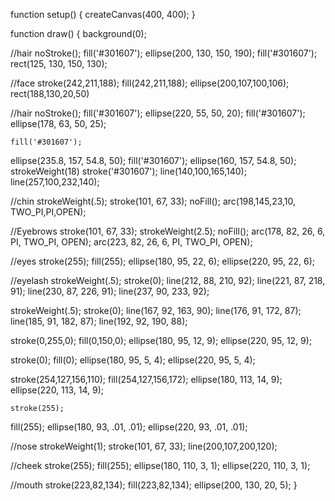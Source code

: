 function setup() {
  createCanvas(400, 400);
}

function draw() {
  background(0);
  
   //hair
    noStroke();
	fill('#301607');
	ellipse(200, 130, 150, 190);
	fill('#301607');
    rect(125, 130, 150, 130);
	
  //face
  stroke(242,211,188);
  fill(242,211,188);
 ellipse(200,107,100,106);
  rect(188,130,20,50)
  
  //hair
  noStroke();
	fill('#301607');
  ellipse(220, 55, 50, 20);
  fill('#301607');
  ellipse(178, 63, 50, 25);
 
	fill('#301607');
  ellipse(235.8, 157, 54.8, 50);
  fill('#301607');
  ellipse(160, 157, 54.8, 50);
  strokeWeight(18)
  stroke('#301607');
  line(140,100,165,140);
  line(257,100,232,140);
  
 //chin
  strokeWeight(.5);
  stroke(101, 67, 33);
  noFill();
  arc(198,145,23,10, TWO_PI,PI,OPEN);
  
  //Eyebrows
  stroke(101, 67, 33);
  strokeWeight(2.5);
  noFill();
  arc(178, 82, 26, 6, PI, TWO_PI, OPEN);
  arc(223, 82, 26, 6, PI, TWO_PI, OPEN);
  
  //eyes
  stroke(255);
  fill(255);
  ellipse(180, 95, 22, 6);
  ellipse(220, 95, 22, 6);
  
  //eyelash
   strokeWeight(.5);
  stroke(0);
  line(212, 88, 210, 92);
  line(221, 87, 218, 91);
  line(230, 87, 226, 91);
  line(237, 90, 233, 92);
  
   strokeWeight(.5);
  stroke(0);
  line(167, 92, 163, 90);
  line(176, 91, 172, 87);
  line(185, 91, 182, 87);
  line(192, 92, 190, 88);
  
  
   stroke(0,255,0);
  fill(0,150,0);
  ellipse(180, 95, 12, 9);
  ellipse(220, 95, 12, 9);
  
  stroke(0);
  fill(0);
  ellipse(180, 95, 5, 4);
  ellipse(220, 95, 5, 4);
  
  stroke(254,127,156,110);
  fill(254,127,156,172);
  ellipse(180, 113, 14, 9);
  ellipse(220, 113, 14, 9);
  
    stroke(255);
  fill(255);
  ellipse(180, 93, .01, .01);
  ellipse(220, 93, .01, .01);
  
  //nose
  strokeWeight(1);
  stroke(101, 67, 33);
  line(200,107,200,120);
  
  //cheek
  stroke(255);
  fill(255);
  ellipse(180, 110, 3, 1);
  ellipse(220, 110, 3, 1);
  
  //mouth
  stroke(223,82,134);
  fill(223,82,134);
  ellipse(200, 130, 20, 5);
}
